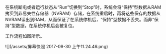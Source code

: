 在系统断电或者运行状态从“Run”切换到“Stop”时，系统会将“保持”型数据从RAM拷贝到非易失性存储器（NVRAM）存储，在系统重启时，再将这些保存的数据从NVRAM读出到RAM，从而保证了在系统停机后，“保持”型数据不丢失。而非“保持”型数据，在系统停机后会被复位。

工作流程如图所示。

![](/assets/屏幕快照 2017-09-30 上午11.24.46.png)





